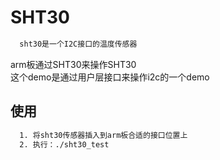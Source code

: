 # SHT30
```sh
  sht30是一个I2C接口的温度传感器
```
<div>arm板通过SHT30来操作SHT30</div>
这个demo是通过用户层接口来操作i2c的一个demo

## 使用
```sh
  1. 将sht30传感器插入到arm板合适的接口位置上
  2. 执行：./sht30_test
```
